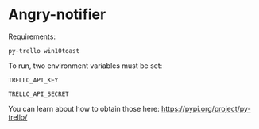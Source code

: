 # Angry-notifier
Requirements:
```
py-trello win10toast
```

To run, two environment variables must be set:

    TRELLO_API_KEY
    
    TRELLO_API_SECRET
    
You can learn about how to obtain those here: https://pypi.org/project/py-trello/
